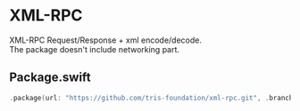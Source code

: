 # XML-RPC

XML-RPC Request/Response + xml encode/decode.<br>
The package doesn't include networking part.

## Package.swift

```swift
.package(url: "https://github.com/tris-foundation/xml-rpc.git", .branch("master"))
```
